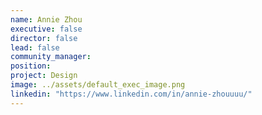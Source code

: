 ```yaml
---
name: Annie Zhou
executive: false
director: false
lead: false
community_manager: 
position: 
project: Design 
image: ../assets/default_exec_image.png
linkedin: "https://www.linkedin.com/in/annie-zhouuuu/"
---
```

